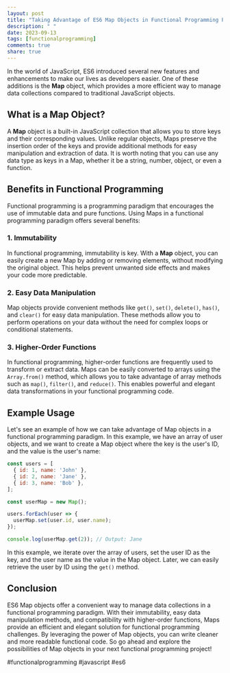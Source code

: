 ```yaml
---
layout: post
title: "Taking Advantage of ES6 Map Objects in Functional Programming Paradigm"
description: " "
date: 2023-09-13
tags: [functionalprogramming]
comments: true
share: true
---
```


In the world of JavaScript, ES6 introduced several new features and enhancements to make our lives as developers easier. One of these additions is the **Map** object, which provides a more efficient way to manage data collections compared to traditional JavaScript objects. 

## What is a Map Object?

A **Map** object is a built-in JavaScript collection that allows you to store keys and their corresponding values. Unlike regular objects, Maps preserve the insertion order of the keys and provide additional methods for easy manipulation and extraction of data. It is worth noting that you can use any data type as keys in a Map, whether it be a string, number, object, or even a function.

## Benefits in Functional Programming

Functional programming is a programming paradigm that encourages the use of immutable data and pure functions. Using Maps in a functional programming paradigm offers several benefits:

### 1. Immutability
In functional programming, immutability is key. With a **Map** object, you can easily create a new Map by adding or removing elements, without modifying the original object. This helps prevent unwanted side effects and makes your code more predictable.

### 2. Easy Data Manipulation
Map objects provide convenient methods like `get()`, `set()`, `delete()`, `has()`, and `clear()` for easy data manipulation. These methods allow you to perform operations on your data without the need for complex loops or conditional statements.

### 3. Higher-Order Functions
In functional programming, higher-order functions are frequently used to transform or extract data. Maps can be easily converted to arrays using the `Array.from()` method, which allows you to take advantage of array methods such as `map()`, `filter()`, and `reduce()`. This enables powerful and elegant data transformations in your functional programming code.

## Example Usage

Let's see an example of how we can take advantage of Map objects in a functional programming paradigm. In this example, we have an array of user objects, and we want to create a Map object where the key is the user's ID, and the value is the user's name:

```javascript
const users = [
  { id: 1, name: 'John' },
  { id: 2, name: 'Jane' },
  { id: 3, name: 'Bob' },
];

const userMap = new Map();

users.forEach(user => {
  userMap.set(user.id, user.name);
});

console.log(userMap.get(2)); // Output: Jane
```

In this example, we iterate over the array of users, set the user ID as the key, and the user name as the value in the Map object. Later, we can easily retrieve the user by ID using the `get()` method.

## Conclusion

ES6 Map objects offer a convenient way to manage data collections in a functional programming paradigm. With their immutability, easy data manipulation methods, and compatibility with higher-order functions, Maps provide an efficient and elegant solution for functional programming challenges. By leveraging the power of Map objects, you can write cleaner and more readable functional code. So go ahead and explore the possibilities of Map objects in your next functional programming project!

#functionalprogramming #javascript #es6